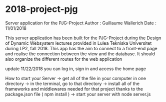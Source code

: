 # 2018-project-pjg

Server application for the PJG-Project
Author : Guillaume Wallerich
Date : 11/01/2018

This server application has been built for the PJG-Project during the Design of Dynamic Websystem lectures provided in Lulea Tekniska Universitet during LP2, fall 2018.
This app has the aim to connect to a front-end page and realise the connection between the view and the database. It should also organize the different routes for the web application

update 11/22/2018
you can log in, sign in and access the home page

How to start your Server
-> get all of the file in your computer in one directory
-> in the terminal, go to that directory
-> install all of the frameworks and middlewares needed for that project thanks to the package.json file ( npm install )
-> start your server with node server.js
